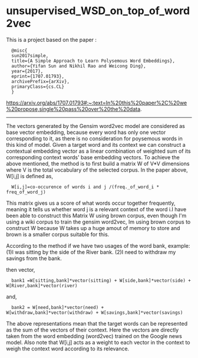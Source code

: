 # unsupervised_WSD_on_top_of_word2vec
This is a project based on the paper : 

      @misc{
      sun2017simple,
      title={A Simple Approach to Learn Polysemous Word Embeddings}, 
      author={Yifan Sun and Nikhil Rao and Weicong Ding},
      year={2017},
      eprint={1707.01793},
      archivePrefix={arXiv},
      primaryClass={cs.CL}
      }  
 https://arxiv.org/abs/1707.01793#:~:text=In%20this%20paper%2C%20we%20propose,single%20pass%20over%20the%20data.
***********************************************************************************************************************************

The vectors generated by the Gensim word2vec model are considered as base vector embedding, because every word has only one vector corresponding to it, as there is no consideration for poysemous words in this kind of model.
Given a target word and its context we can construct a contextual embedding vector as a linear combination of weighted sum of its corresponding context words' base embedding vectors.
To achieve the above mentioned, the method is to first build a matrix W of V*V dimensions where V is the total vocabulary of the selected corpus. In the paper above, W[i,j] is defined as,

      W[i,j]=co-occurence of words i and j /(freq._of_word_i * freq_of_word_j)

   This matrix gives us a score of what words occur together frequently, meaning it tells us whether word j is a relevant context of the word i.I have been able to construct this Matrix W using brown corpus, even though I'm using a wiki corpus to train the gensim word2vec, Im using brown corpus to construct W because W takes up a huge amout of memory to store and brown is a smaller corpus suitable for this.

   According to the method if we have two usages of the word bank, example: (1)I was sitting by the side of the River bank. (2)I need to withdraw my savings from the bank.

then vector, 
                  
      bank1 =W[sitting,bank]*vector(sitting) + W[side,bank]*vector(side) + W[River,bank]*vector(river)
and,

      bank2 = W[need,bank]*vector(need) + W[withdraw,bank]*vector(withdraw) + W[savings,bank]*vector(savings)

The above representations mean that the target words can be represented as the sum of the vectors of their context. Here the vectors are directly taken from the word embedding (word2vec) trained on the Google news model. Also note that W[i,j] acts as a weight to each vector in the context to weigh the context word according to its relevance.
